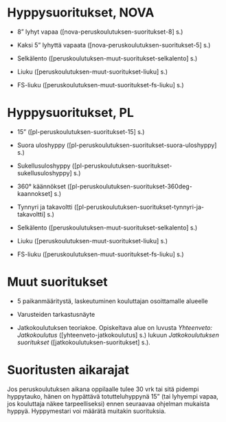  Hyppysuoritukset, NOVA  
========================

-   8” lyhyt vapaa (\[nova-peruskoulutuksen-suoritukset-8\] s.)

-   Kaksi 5” lyhyttä vapaata
    (\[nova-peruskoulutuksen-suoritukset-5\] s.)

-   Selkälento (\[peruskoulutuksen-muut-suoritukset-selkalento\] s.)

-   Liuku (\[peruskoulutuksen-muut-suoritukset-liuku\] s.)

-   FS-liuku (\[peruskoulutuksen-muut-suoritukset-fs-liuku\] s.)

 Hyppysuoritukset, PL  
======================

-   15” (\[pl-peruskoulutuksen-suoritukset-15\] s.)

-   Suora uloshyppy
    (\[pl-peruskoulutuksen-suoritukset-suora-uloshyppy\] s.)

-   Sukellusuloshyppy
    (\[pl-peruskoulutuksen-suoritukset-sukellusuloshyppy\] s.)

-   360° käännökset
    (\[pl-peruskoulutuksen-suoritukset-360deg-kaannokset\] s.)

-   Tynnyri ja takavoltti
    (\[pl-peruskoulutuksen-suoritukset-tynnyri-ja-takavoltti\] s.)

-   Selkälento (\[peruskoulutuksen-muut-suoritukset-selkalento\] s.)

-   Liuku (\[peruskoulutuksen-muut-suoritukset-liuku\] s.)

-   FS-liuku (\[peruskoulutuksen-muut-suoritukset-fs-liuku\] s.)

 Muut suoritukset  
==================

-   5 paikanmääritystä, laskeutuminen kouluttajan osoittamalle alueelle

-   Varusteiden tarkastusnäyte

-   Jatkokoulutuksen teoriakoe. Opiskeltava alue on luvusta *Yhteenveto:
    Jatkokoulutus* (\[yhteenveto-jatkokoulutus\] s.) lukuun
    *Jatkokoulutuksen suoritukset*
    (\[jatkokoulutuksen-suoritukset\] s.).

 Suoritusten aikarajat  
=======================

Jos peruskoulutuksen aikana oppilaalle tulee 30 vrk tai sitä pidempi
hyppytauko, hänen on hypättävä totutteluhyppynä 15” (tai lyhyempi vapaa,
jos kouluttaja näkee tarpeelliseksi) ennen seuraavaa ohjelman mukaista
hyppyä. Hyppymestari voi määrätä muitakin suorituksia.
